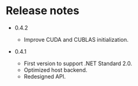 # Release notes

* 0.4.2
  * Improve CUDA and CUBLAS initialization.

* 0.4.1
  * First version to support .NET Standard 2.0.
  * Optimized host backend.
  * Redesigned API.
